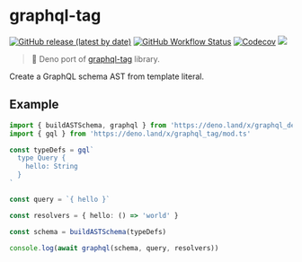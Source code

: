 # graphql-tag

[![GitHub release (latest by date)][releases]][releases-page] [![GitHub Workflow Status][gh-actions-img]][github-actions]
[![Codecov][codecov-badge]][codecov] [![][docs-badge]][docs]

> 🦕 Deno port of [graphql-tag](https://github.com/apollographql/graphql-tag) library.

Create a GraphQL schema AST from template literal.

## Example

```ts
import { buildASTSchema, graphql } from 'https://deno.land/x/graphql_deno@v15.0.0/mod.ts'
import { gql } from 'https://deno.land/x/graphql_tag/mod.ts'

const typeDefs = gql`
  type Query {
    hello: String
  }
`

const query = `{ hello }`

const resolvers = { hello: () => 'world' }

const schema = buildASTSchema(typeDefs)

console.log(await graphql(schema, query, resolvers))
```

[releases]: https://img.shields.io/github/v/release/deno-libs/graphql-tag?style=flat-square
[docs-badge]: https://img.shields.io/github/v/release/deno-libs/graphql-tag?color=yellow&label=Documentation&logo=deno&style=flat-square
[docs]: https://doc.deno.land/https/deno.land/x/graphql_tag/mod.ts
[releases-page]: https://github.com/deno-libs/graphql-tag/releases
[gh-actions-img]: https://img.shields.io/github/workflow/status/deno-libs/graphql-tag/CI?style=flat-square
[codecov]: https://codecov.io/gh/deno-libs/graphql-tag
[github-actions]: https://github.com/deno-libs/graphql-tag/actions
[codecov-badge]: https://img.shields.io/codecov/c/gh/deno-libs/graphql-tag?style=flat-square
